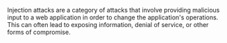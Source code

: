 Injection attacks are a category of attacks that involve providing malicious input to a web application in order to change the application's operations. This can often lead to exposing information, denial of service, or other forms of compromise.